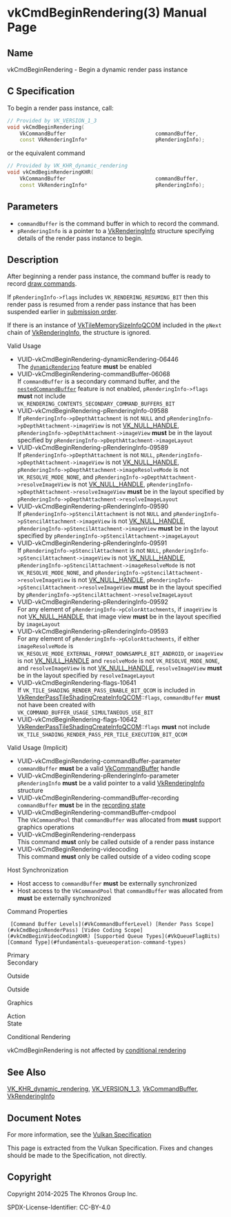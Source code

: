 # vkCmdBeginRendering(3) Manual Page

## Name

vkCmdBeginRendering - Begin a dynamic render pass instance



## [](#_c_specification)C Specification

To begin a render pass instance, call:

```c++
// Provided by VK_VERSION_1_3
void vkCmdBeginRendering(
    VkCommandBuffer                             commandBuffer,
    const VkRenderingInfo*                      pRenderingInfo);
```

or the equivalent command

```c++
// Provided by VK_KHR_dynamic_rendering
void vkCmdBeginRenderingKHR(
    VkCommandBuffer                             commandBuffer,
    const VkRenderingInfo*                      pRenderingInfo);
```

## [](#_parameters)Parameters

- `commandBuffer` is the command buffer in which to record the command.
- `pRenderingInfo` is a pointer to a [VkRenderingInfo](https://registry.khronos.org/vulkan/specs/latest/man/html/VkRenderingInfo.html) structure specifying details of the render pass instance to begin.

## [](#_description)Description

After beginning a render pass instance, the command buffer is ready to record [draw commands](https://registry.khronos.org/vulkan/specs/latest/html/vkspec.html#drawing).

If `pRenderingInfo->flags` includes `VK_RENDERING_RESUMING_BIT` then this render pass is resumed from a render pass instance that has been suspended earlier in [submission order](https://registry.khronos.org/vulkan/specs/latest/html/vkspec.html#synchronization-submission-order).

If there is an instance of [VkTileMemorySizeInfoQCOM](https://registry.khronos.org/vulkan/specs/latest/man/html/VkTileMemorySizeInfoQCOM.html) included in the `pNext` chain of [VkRenderingInfo](https://registry.khronos.org/vulkan/specs/latest/man/html/VkRenderingInfo.html), the structure is ignored.

Valid Usage

- [](#VUID-vkCmdBeginRendering-dynamicRendering-06446)VUID-vkCmdBeginRendering-dynamicRendering-06446  
  The [`dynamicRendering`](https://registry.khronos.org/vulkan/specs/latest/html/vkspec.html#features-dynamicRendering) feature **must** be enabled
- [](#VUID-vkCmdBeginRendering-commandBuffer-06068)VUID-vkCmdBeginRendering-commandBuffer-06068  
  If `commandBuffer` is a secondary command buffer, and the [`nestedCommandBuffer`](https://registry.khronos.org/vulkan/specs/latest/html/vkspec.html#features-nestedCommandBuffer) feature is not enabled, `pRenderingInfo->flags` **must** not include `VK_RENDERING_CONTENTS_SECONDARY_COMMAND_BUFFERS_BIT`
- [](#VUID-vkCmdBeginRendering-pRenderingInfo-09588)VUID-vkCmdBeginRendering-pRenderingInfo-09588  
  If `pRenderingInfo->pDepthAttachment` is not `NULL` and `pRenderingInfo->pDepthAttachment->imageView` is not [VK\_NULL\_HANDLE](https://registry.khronos.org/vulkan/specs/latest/man/html/VK_NULL_HANDLE.html), `pRenderingInfo->pDepthAttachment->imageView` **must** be in the layout specified by `pRenderingInfo->pDepthAttachment->imageLayout`
- [](#VUID-vkCmdBeginRendering-pRenderingInfo-09589)VUID-vkCmdBeginRendering-pRenderingInfo-09589  
  If `pRenderingInfo->pDepthAttachment` is not `NULL`, `pRenderingInfo->pDepthAttachment->imageView` is not [VK\_NULL\_HANDLE](https://registry.khronos.org/vulkan/specs/latest/man/html/VK_NULL_HANDLE.html), `pRenderingInfo->pDepthAttachment->imageResolveMode` is not `VK_RESOLVE_MODE_NONE`, and `pRenderingInfo->pDepthAttachment->resolveImageView` is not [VK\_NULL\_HANDLE](https://registry.khronos.org/vulkan/specs/latest/man/html/VK_NULL_HANDLE.html), `pRenderingInfo->pDepthAttachment->resolveImageView` **must** be in the layout specified by `pRenderingInfo->pDepthAttachment->resolveImageLayout`
- [](#VUID-vkCmdBeginRendering-pRenderingInfo-09590)VUID-vkCmdBeginRendering-pRenderingInfo-09590  
  If `pRenderingInfo->pStencilAttachment` is not `NULL` and `pRenderingInfo->pStencilAttachment->imageView` is not [VK\_NULL\_HANDLE](https://registry.khronos.org/vulkan/specs/latest/man/html/VK_NULL_HANDLE.html), `pRenderingInfo->pStencilAttachment->imageView` **must** be in the layout specified by `pRenderingInfo->pStencilAttachment->imageLayout`
- [](#VUID-vkCmdBeginRendering-pRenderingInfo-09591)VUID-vkCmdBeginRendering-pRenderingInfo-09591  
  If `pRenderingInfo->pStencilAttachment` is not `NULL`, `pRenderingInfo->pStencilAttachment->imageView` is not [VK\_NULL\_HANDLE](https://registry.khronos.org/vulkan/specs/latest/man/html/VK_NULL_HANDLE.html), `pRenderingInfo->pStencilAttachment->imageResolveMode` is not `VK_RESOLVE_MODE_NONE`, and `pRenderingInfo->pStencilAttachment->resolveImageView` is not [VK\_NULL\_HANDLE](https://registry.khronos.org/vulkan/specs/latest/man/html/VK_NULL_HANDLE.html), `pRenderingInfo->pStencilAttachment->resolveImageView` **must** be in the layout specified by `pRenderingInfo->pStencilAttachment->resolveImageLayout`
- [](#VUID-vkCmdBeginRendering-pRenderingInfo-09592)VUID-vkCmdBeginRendering-pRenderingInfo-09592  
  For any element of `pRenderingInfo->pColorAttachments`, if `imageView` is not [VK\_NULL\_HANDLE](https://registry.khronos.org/vulkan/specs/latest/man/html/VK_NULL_HANDLE.html), that image view **must** be in the layout specified by `imageLayout`
- [](#VUID-vkCmdBeginRendering-pRenderingInfo-09593)VUID-vkCmdBeginRendering-pRenderingInfo-09593  
  For any element of `pRenderingInfo->pColorAttachments`, if either `imageResolveMode` is `VK_RESOLVE_MODE_EXTERNAL_FORMAT_DOWNSAMPLE_BIT_ANDROID`, or `imageView` is not [VK\_NULL\_HANDLE](https://registry.khronos.org/vulkan/specs/latest/man/html/VK_NULL_HANDLE.html) and `resolveMode` is not `VK_RESOLVE_MODE_NONE`, and `resolveImageView` is not [VK\_NULL\_HANDLE](https://registry.khronos.org/vulkan/specs/latest/man/html/VK_NULL_HANDLE.html), `resolveImageView` **must** be in the layout specified by `resolveImageLayout`
- [](#VUID-vkCmdBeginRendering-flags-10641)VUID-vkCmdBeginRendering-flags-10641  
  If `VK_TILE_SHADING_RENDER_PASS_ENABLE_BIT_QCOM` is included in [VkRenderPassTileShadingCreateInfoQCOM](https://registry.khronos.org/vulkan/specs/latest/man/html/VkRenderPassTileShadingCreateInfoQCOM.html)::`flags`, `commandBuffer` **must** not have been created with `VK_COMMAND_BUFFER_USAGE_SIMULTANEOUS_USE_BIT`
- [](#VUID-vkCmdBeginRendering-flags-10642)VUID-vkCmdBeginRendering-flags-10642  
  [VkRenderPassTileShadingCreateInfoQCOM](https://registry.khronos.org/vulkan/specs/latest/man/html/VkRenderPassTileShadingCreateInfoQCOM.html)::`flags` **must** not include `VK_TILE_SHADING_RENDER_PASS_PER_TILE_EXECUTION_BIT_QCOM`

Valid Usage (Implicit)

- [](#VUID-vkCmdBeginRendering-commandBuffer-parameter)VUID-vkCmdBeginRendering-commandBuffer-parameter  
  `commandBuffer` **must** be a valid [VkCommandBuffer](https://registry.khronos.org/vulkan/specs/latest/man/html/VkCommandBuffer.html) handle
- [](#VUID-vkCmdBeginRendering-pRenderingInfo-parameter)VUID-vkCmdBeginRendering-pRenderingInfo-parameter  
  `pRenderingInfo` **must** be a valid pointer to a valid [VkRenderingInfo](https://registry.khronos.org/vulkan/specs/latest/man/html/VkRenderingInfo.html) structure
- [](#VUID-vkCmdBeginRendering-commandBuffer-recording)VUID-vkCmdBeginRendering-commandBuffer-recording  
  `commandBuffer` **must** be in the [recording state](#commandbuffers-lifecycle)
- [](#VUID-vkCmdBeginRendering-commandBuffer-cmdpool)VUID-vkCmdBeginRendering-commandBuffer-cmdpool  
  The `VkCommandPool` that `commandBuffer` was allocated from **must** support graphics operations
- [](#VUID-vkCmdBeginRendering-renderpass)VUID-vkCmdBeginRendering-renderpass  
  This command **must** only be called outside of a render pass instance
- [](#VUID-vkCmdBeginRendering-videocoding)VUID-vkCmdBeginRendering-videocoding  
  This command **must** only be called outside of a video coding scope

Host Synchronization

- Host access to `commandBuffer` **must** be externally synchronized
- Host access to the `VkCommandPool` that `commandBuffer` was allocated from **must** be externally synchronized

Command Properties

     [Command Buffer Levels](#VkCommandBufferLevel) [Render Pass Scope](#vkCmdBeginRenderPass) [Video Coding Scope](#vkCmdBeginVideoCodingKHR) [Supported Queue Types](#VkQueueFlagBits) [Command Type](#fundamentals-queueoperation-command-types)

Primary  
Secondary

Outside

Outside

Graphics

Action  
State

Conditional Rendering

vkCmdBeginRendering is not affected by [conditional rendering](#drawing-conditional-rendering)

## [](#_see_also)See Also

[VK\_KHR\_dynamic\_rendering](https://registry.khronos.org/vulkan/specs/latest/man/html/VK_KHR_dynamic_rendering.html), [VK\_VERSION\_1\_3](https://registry.khronos.org/vulkan/specs/latest/man/html/VK_VERSION_1_3.html), [VkCommandBuffer](https://registry.khronos.org/vulkan/specs/latest/man/html/VkCommandBuffer.html), [VkRenderingInfo](https://registry.khronos.org/vulkan/specs/latest/man/html/VkRenderingInfo.html)

## [](#_document_notes)Document Notes

For more information, see the [Vulkan Specification](https://registry.khronos.org/vulkan/specs/latest/html/vkspec.html#vkCmdBeginRendering)

This page is extracted from the Vulkan Specification. Fixes and changes should be made to the Specification, not directly.

## [](#_copyright)Copyright

Copyright 2014-2025 The Khronos Group Inc.

SPDX-License-Identifier: CC-BY-4.0